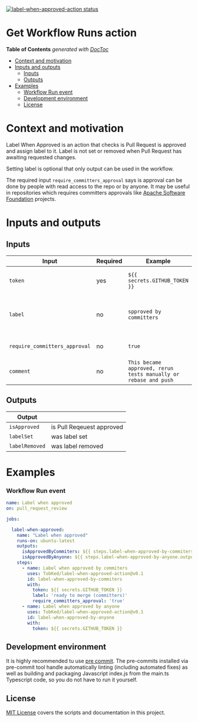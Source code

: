 <p><a href="https://github.com/TobKed/label-when-approved-action/actions">
<img alt="label-when-approved-action status"
    src="https://github.com/TobKed/label-when-approved-action/workflows/Test%20the%20build/badge.svg"></a>

# Get Workflow Runs action


<!-- START doctoc generated TOC please keep comment here to allow auto update -->
<!-- DON'T EDIT THIS SECTION, INSTEAD RE-RUN doctoc TO UPDATE -->
**Table of Contents**  *generated with [DocToc](https://github.com/thlorenz/doctoc)*

- [Context and motivation](#context-and-motivation)
- [Inputs and outputs](#inputs-and-outputs)
  - [Inputs](#inputs)
  - [Outputs](#outputs)
- [Examples](#examples)
    - [Workflow Run event](#workflow-run-event)
  - [Development environment](#development-environment)
  - [License](#license)

<!-- END doctoc generated TOC please keep comment here to allow auto update -->

# Context and motivation

Label When Approved is an action that checks is Pull Request is approved and assign label to it.
Label is not set or removed when Pull Request has awaiting requested changes.

Setting label is optional that only output can be used in the workflow.

The required input `require_committers_approval` says is approval can be done by people with read access to the repo
or by anyone. It may be useful in repositories which requires committers approvals like [Apache Software Foundation](https://github.com/apache/)
projects.

# Inputs and outputs

## Inputs

| Input                         | Required | Example                                                         | Comment                                                                 |
|-------------------------------|----------|-----------------------------------------------------------------|-------------------------------------------------------------------------|
| `token`                       | yes      | `${{ secrets.GITHUB_TOKEN }}`                                   | The github token passed from `${{ secrets.GITHUB_TOKEN }}`              |
| `label`                       | no       | `spproved by committers`                                        | Label to be added/removed to the Pull Request if approved/not approved  |
| `require_committers_approval` | no       | `true`                                                          | Is approval from user with write permission required                    |
| `comment`                     | no       | `This became approved, rerun tests manually or rebase and push` | Add optional comment to the PR when approved                            |

## Outputs

| Output         |                              |
|----------------|------------------------------|
| `isApproved`   | is Pull Reqeuest approved    |
| `labelSet`     | was label set                |
| `labelRemoved` | was label removed            |

# Examples

### Workflow Run event

```yaml
name: Label when approved
on: pull_request_review

jobs:

  label-when-approved:
    name: "Label when approved"
    runs-on: ubuntu-latest
    outputs:
      isApprovedByCommiters: ${{ steps.label-when-approved-by-commiters.outputs.isApproved }}
      isApprovedByAnyone: ${{ steps.label-when-approved-by-anyone.outputs.isApproved }}
    steps:
      - name: Label when approved by commiters
        uses: TobKed/label-when-approved-action@v0.1
        id: label-when-approved-by-commiters
        with:
          token: ${{ secrets.GITHUB_TOKEN }}
          label: 'ready to merge (committers)'
          require_committers_approval: 'true'
      - name: Label when approved by anyone
        uses: TobKed/label-when-approved-action@v0.1
        id: label-when-approved-by-anyone
        with:
          token: ${{ secrets.GITHUB_TOKEN }}
```


## Development environment

It is highly recommended tu use [pre commit](https://pre-commit.com). The pre-commits
installed via pre-commit tool handle automatically linting (including automated fixes) as well
as building and packaging Javascript index.js from the main.ts Typescript code, so you do not have
to run it yourself.

## License
[MIT License](LICENSE) covers the scripts and documentation in this project.
